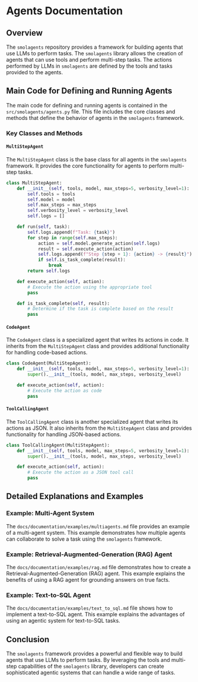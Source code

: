 # Agents Documentation

## Overview

The `smolagents` repository provides a framework for building agents that use LLMs to perform tasks. The `smolagents` library allows the creation of agents that can use tools and perform multi-step tasks. The actions performed by LLMs in `smolagents` are defined by the tools and tasks provided to the agents.

## Main Code for Defining and Running Agents

The main code for defining and running agents is contained in the `src/smolagents/agents.py` file. This file includes the core classes and methods that define the behavior of agents in the `smolagents` framework.

### Key Classes and Methods

#### `MultiStepAgent`

The `MultiStepAgent` class is the base class for all agents in the `smolagents` framework. It provides the core functionality for agents to perform multi-step tasks.

```python
class MultiStepAgent:
    def __init__(self, tools, model, max_steps=5, verbosity_level=1):
        self.tools = tools
        self.model = model
        self.max_steps = max_steps
        self.verbosity_level = verbosity_level
        self.logs = []

    def run(self, task):
        self.logs.append(f"Task: {task}")
        for step in range(self.max_steps):
            action = self.model.generate_action(self.logs)
            result = self.execute_action(action)
            self.logs.append(f"Step {step + 1}: {action} -> {result}")
            if self.is_task_complete(result):
                break
        return self.logs

    def execute_action(self, action):
        # Execute the action using the appropriate tool
        pass

    def is_task_complete(self, result):
        # Determine if the task is complete based on the result
        pass
```

#### `CodeAgent`

The `CodeAgent` class is a specialized agent that writes its actions in code. It inherits from the `MultiStepAgent` class and provides additional functionality for handling code-based actions.

```python
class CodeAgent(MultiStepAgent):
    def __init__(self, tools, model, max_steps=5, verbosity_level=1):
        super().__init__(tools, model, max_steps, verbosity_level)

    def execute_action(self, action):
        # Execute the action as code
        pass
```

#### `ToolCallingAgent`

The `ToolCallingAgent` class is another specialized agent that writes its actions as JSON. It also inherits from the `MultiStepAgent` class and provides functionality for handling JSON-based actions.

```python
class ToolCallingAgent(MultiStepAgent):
    def __init__(self, tools, model, max_steps=5, verbosity_level=1):
        super().__init__(tools, model, max_steps, verbosity_level)

    def execute_action(self, action):
        # Execute the action as a JSON tool call
        pass
```

## Detailed Explanations and Examples

### Example: Multi-Agent System

The `docs/documentation/examples/multiagents.md` file provides an example of a multi-agent system. This example demonstrates how multiple agents can collaborate to solve a task using the `smolagents` framework.

### Example: Retrieval-Augmented-Generation (RAG) Agent

The `docs/documentation/examples/rag.md` file demonstrates how to create a Retrieval-Augmented-Generation (RAG) agent. This example explains the benefits of using a RAG agent for grounding answers on true facts.

### Example: Text-to-SQL Agent

The `docs/documentation/examples/text_to_sql.md` file shows how to implement a text-to-SQL agent. This example explains the advantages of using an agentic system for text-to-SQL tasks.

## Conclusion

The `smolagents` framework provides a powerful and flexible way to build agents that use LLMs to perform tasks. By leveraging the tools and multi-step capabilities of the `smolagents` library, developers can create sophisticated agentic systems that can handle a wide range of tasks.

